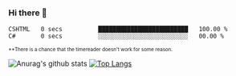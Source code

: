 ### Hi there 👋

<!--
**LukaLatkovic/LukaLatkovic** is a ✨ _special_ ✨ repository because its `README.md` (this file) appears on your GitHub profile.

Here are some ideas to get you started:

- 🔭 I’m currently working on ...
- 🌱 I’m currently learning ...
- 👯 I’m looking to collaborate on ...
- 🤔 I’m looking for help with ...
- 💬 Ask me about ...
- 📫 How to reach me: ...
- 😄 Pronouns: ...
- ⚡ Fun fact: ...
-->
<!--START_SECTION:waka-->
```text
CSHTML   0 secs          █████████████████████████   100.00 % 
C#       0 secs          ░░░░░░░░░░░░░░░░░░░░░░░░░   00.00 % 
```
<!--END_SECTION:waka-->
<sub><sup>**There is a chance that the timereader doesn't work for some reason.</sup></sub>
<!--
<details>
<summary>:computer:Right now i spend my time on..</summary>
<br>
</details>
-->
![Anurag's github stats](https://github-readme-stats.vercel.app/api?username=LukaLatkovic&show_icons=true)
[![Top Langs](https://github-readme-stats.vercel.app/api/top-langs/?username=LukaLatkovic&layout=compact&hide=css)](https://github.com/anuraghazra/github-readme-stats)
